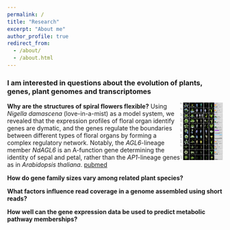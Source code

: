 ```yaml
---
permalink: /
title: "Research"
excerpt: "About me"
author_profile: true
redirect_from: 
  - /about/
  - /about.html
---
```


### I am interested in questions about the evolution of plants, genes, plant genomes and transcriptomes

**Why are the structures of spiral flowers flexible?**
<a href="https://www.nature.com/articles/nplants2015188/figures/3"><img src="../images/41477_2016_Article_BFnplants2015188_Fig3.pdf" align="right" width="100"></a> 
Using *Nigella damascena* (love-in-a-mist) as a model system, we revealed that the expression profiles of floral organ identify genes are dymatic, and the genes regulate the boundaries between different types of floral organs by forming a complex regulatory network. Notably, the *AGL6*-lineage member *NdAGL6* is an A-function gene determining the identity of sepal and petal, rather than the *AP1*-lineage genes as in *Arabidopsis thaliana*. [pubmed](https://pubmed.ncbi.nlm.nih.gov/27250746/)

**How do gene family sizes vary among related plant species?**


**What factors influence read coverage in a genome assembled using short reads?**


**How well can the gene expression data be used to predict metabolic pathway memberships?**





